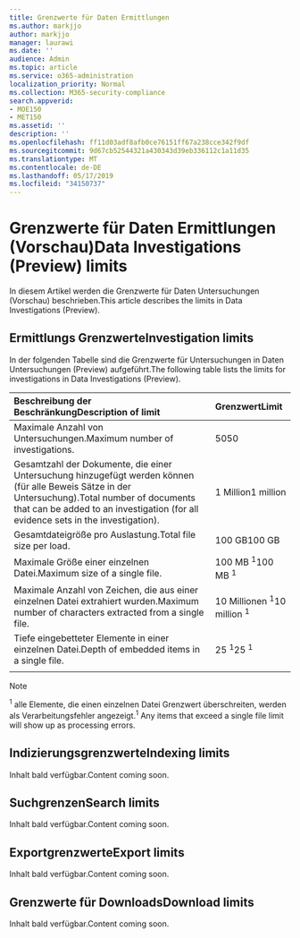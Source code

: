 ```yaml
---
title: Grenzwerte für Daten Ermittlungen
ms.author: markjjo
author: markjjo
manager: laurawi
ms.date: ''
audience: Admin
ms.topic: article
ms.service: o365-administration
localization_priority: Normal
ms.collection: M365-security-compliance
search.appverid:
- MOE150
- MET150
ms.assetid: ''
description: ''
ms.openlocfilehash: ff11d03adf8afb0ce76151ff67a238cce342f9df
ms.sourcegitcommit: 9d67cb52544321a430343d39eb336112c1a11d35
ms.translationtype: MT
ms.contentlocale: de-DE
ms.lasthandoff: 05/17/2019
ms.locfileid: "34150737"
---
```

# <a name="data-investigations-preview-limits"></a><span data-ttu-id="28aca-102">Grenzwerte für Daten Ermittlungen (Vorschau)</span><span class="sxs-lookup"><span data-stu-id="28aca-102">Data Investigations (Preview) limits</span></span>

<span data-ttu-id="28aca-103">In diesem Artikel werden die Grenzwerte für Daten Untersuchungen (Vorschau) beschrieben.</span><span class="sxs-lookup"><span data-stu-id="28aca-103">This article describes the limits in Data Investigations (Preview).</span></span>

## <a name="investigation-limits"></a><span data-ttu-id="28aca-104">Ermittlungs Grenzwerte</span><span class="sxs-lookup"><span data-stu-id="28aca-104">Investigation limits</span></span>

<span data-ttu-id="28aca-105">In der folgenden Tabelle sind die Grenzwerte für Untersuchungen in Daten Untersuchungen (Preview) aufgeführt.</span><span class="sxs-lookup"><span data-stu-id="28aca-105">The following table lists the limits for investigations in Data Investigations (Preview).</span></span> 
    
  |<span data-ttu-id="28aca-106">**Beschreibung der Beschränkung**</span><span class="sxs-lookup"><span data-stu-id="28aca-106">**Description of limit**</span></span>|<span data-ttu-id="28aca-107">**Grenzwert**</span><span class="sxs-lookup"><span data-stu-id="28aca-107">**Limit**</span></span>|
  |:-----|:-----|
  |<span data-ttu-id="28aca-108">Maximale Anzahl von Untersuchungen.</span><span class="sxs-lookup"><span data-stu-id="28aca-108">Maximum number of investigations.</span></span>  <br/> |<span data-ttu-id="28aca-109">50</span><span class="sxs-lookup"><span data-stu-id="28aca-109">50</span></span>  <br/> |
  |<span data-ttu-id="28aca-110">Gesamtzahl der Dokumente, die einer Untersuchung hinzugefügt werden können (für alle Beweis Sätze in der Untersuchung).</span><span class="sxs-lookup"><span data-stu-id="28aca-110">Total number of documents that can be added to an investigation (for all evidence sets in the investigation).</span></span>  <br/> |<span data-ttu-id="28aca-111">1 Million</span><span class="sxs-lookup"><span data-stu-id="28aca-111">1 million</span></span>  <br/> |
  |<span data-ttu-id="28aca-112">Gesamtdateigröße pro Auslastung.</span><span class="sxs-lookup"><span data-stu-id="28aca-112">Total file size per load.</span></span>  <br/> |<span data-ttu-id="28aca-113">100 GB</span><span class="sxs-lookup"><span data-stu-id="28aca-113">100 GB</span></span>  <br/> |
  |<span data-ttu-id="28aca-114">Maximale Größe einer einzelnen Datei.</span><span class="sxs-lookup"><span data-stu-id="28aca-114">Maximum size of a single file.</span></span>   <br/> |<span data-ttu-id="28aca-115">100 MB <sup>1</sup></span><span class="sxs-lookup"><span data-stu-id="28aca-115">100 MB <sup>1</sup></span></span> <br/> |
  |<span data-ttu-id="28aca-116">Maximale Anzahl von Zeichen, die aus einer einzelnen Datei extrahiert wurden.</span><span class="sxs-lookup"><span data-stu-id="28aca-116">Maximum number of characters extracted from a single file.</span></span>  <br/> |<span data-ttu-id="28aca-117">10 Millionen <sup>1</sup></span><span class="sxs-lookup"><span data-stu-id="28aca-117">10 million <sup>1</sup></span></span> <br/> |
  |<span data-ttu-id="28aca-118">Tiefe eingebetteter Elemente in einer einzelnen Datei.</span><span class="sxs-lookup"><span data-stu-id="28aca-118">Depth of embedded items in a single file.</span></span>  <br/> |<span data-ttu-id="28aca-119">25 <sup>1</sup></span><span class="sxs-lookup"><span data-stu-id="28aca-119">25 <sup>1</sup></span></span> <br/> |
|||
> [!NOTE]
><span data-ttu-id="28aca-120"><sup>1</sup> alle Elemente, die einen einzelnen Datei Grenzwert überschreiten, werden als Verarbeitungsfehler angezeigt.</span><span class="sxs-lookup"><span data-stu-id="28aca-120"><sup>1</sup>  Any items that exceed a single file limit will show up as processing errors.</span></span>

## <a name="indexing-limits"></a><span data-ttu-id="28aca-121">Indizierungsgrenzwerte</span><span class="sxs-lookup"><span data-stu-id="28aca-121">Indexing limits</span></span>

<span data-ttu-id="28aca-122">Inhalt bald verfügbar.</span><span class="sxs-lookup"><span data-stu-id="28aca-122">Content coming soon.</span></span>

## <a name="search-limits"></a><span data-ttu-id="28aca-123">Suchgrenzen</span><span class="sxs-lookup"><span data-stu-id="28aca-123">Search limits</span></span>

<span data-ttu-id="28aca-124">Inhalt bald verfügbar.</span><span class="sxs-lookup"><span data-stu-id="28aca-124">Content coming soon.</span></span>

## <a name="export-limits"></a><span data-ttu-id="28aca-125">Exportgrenzwerte</span><span class="sxs-lookup"><span data-stu-id="28aca-125">Export limits</span></span>

<span data-ttu-id="28aca-126">Inhalt bald verfügbar.</span><span class="sxs-lookup"><span data-stu-id="28aca-126">Content coming soon.</span></span>

## <a name="download-limits"></a><span data-ttu-id="28aca-127">Grenzwerte für Downloads</span><span class="sxs-lookup"><span data-stu-id="28aca-127">Download limits</span></span>

<span data-ttu-id="28aca-128">Inhalt bald verfügbar.</span><span class="sxs-lookup"><span data-stu-id="28aca-128">Content coming soon.</span></span>

